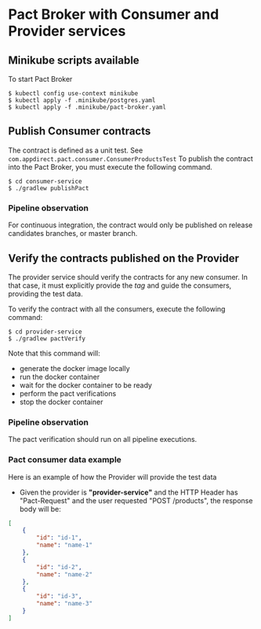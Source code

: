 # Pact Broker with Consumer and Provider services


## Minikube scripts available
 
To start Pact Broker

```jshelllanguage
$ kubectl config use-context minikube
$ kubectl apply -f .minikube/postgres.yaml
$ kubectl apply -f .minikube/pact-broker.yaml
```

## Publish Consumer contracts

The contract is defined as a unit test. See `com.appdirect.pact.consumer.ConsumerProductsTest` 
To publish the contract into the Pact Broker, you must execute the following command. 
   
```jshelllanguage
$ cd consumer-service
$ ./gradlew publishPact 
```

### Pipeline observation
For continuous integration, the contract would only be published on release candidates branches, or master branch.

## Verify the contracts published on the Provider

The provider service should verify the contracts for any new consumer. In that case, it must explicitly provide the *tag* and guide the consumers, providing the test data. 

To verify the contract with all the consumers, execute the following command:

```jshelllanguage
$ cd provider-service
$ ./gradlew pactVerify
```

Note that this command will:
- generate the docker image locally
- run the docker container
- wait for the docker container to be ready
- perform the pact verifications
- stop the docker container 

### Pipeline observation
The pact verification should run on all pipeline executions.

### Pact consumer data example

Here is an example of how the Provider will provide the test data

- Given the provider is **"provider-service"** and the HTTP Header has "Pact-Request" and the user requested "POST /products", the response body will be:

```json
[
	{
		"id": "id-1",
		"name": "name-1"
	},
	{
        "id": "id-2",
        "name": "name-2"
	},
    {
		"id": "id-3",
		"name": "name-3"
	}
]
```
  


